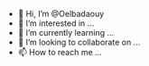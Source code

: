 - 👋 Hi, I’m @Oelbadaouy
- 👀 I’m interested in ...
- 🌱 I’m currently learning ...
- 💞️ I’m looking to collaborate on ...
- 📫 How to reach me ...

<!---
Oelbadaouy/Oelbadaouy is a ✨ special ✨ repository because its `README.md` (this file) appears on your GitHub profile.
You can click the Preview link to take a look at your changes.
--->
